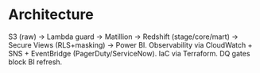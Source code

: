 # Architecture
S3 (raw) → Lambda guard → Matillion → Redshift (stage/core/mart) → Secure Views (RLS+masking) → Power BI.
Observability via CloudWatch + SNS + EventBridge (PagerDuty/ServiceNow). IaC via Terraform. DQ gates block BI refresh.
